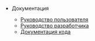 * Документация

  * [Руководство пользователя](Validator/docs-for-user.md)
  * [Руководство разработчика](Validator/docs-for-dev.md)
  * [Документация кода](Validator/docs-code/Elibrary.Validator.BusinessLogic.Validators.md)  
